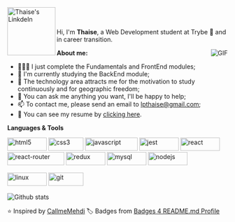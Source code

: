 <a href="https://www.linkedin.com/in/sancierthaise/">
  <img align="left" alt="Thaise's LinkdeIn" width="110px" src="https://img.shields.io/badge/LinkedIn-0077B5?style=for-the-badge&logo=linkedin&logoColor=white"/>
</a>

<br />
<br />

Hi, I'm **Thaise**, a Web Development student at Trybe 🚀 and in career transition.

  <img align="right" alt="GIF" src="https://i.pinimg.com/originals/e4/26/70/e426702edf874b181aced1e2fa5c6cde.gif" />

**About me:**

- 👨🏽‍💻 I just complete the Fundamentals and FrontEnd modules;
- 🌱 I'm currently studying the BackEnd module;
- 🤔 The technology area attracts me for the motivation to study continuously and for geographic freedom;
- 💬 You can ask me anything you want, I'll be happy to help;
- 📫 To contact me, please send an email to lpthaise@gmail.com;
- 📝 You can see my resume by <a href="https://github.com/ThaiseSancier/ThaiseSancier/blob/main/CV%20Resume%20Thaise%20Sancier.pdf" target="_blank">clicking here</a>. 


**Languages & Tools**  

<p align="left">
  <img src="https://img.shields.io/badge/HTML5-E34F26?style=for-the-badge&logo=html5&logoColor=white" alt="html5" width="90" height="30"/> 
  <img src="https://img.shields.io/badge/CSS3-1572B6?style=for-the-badge&logo=css3&logoColor=white" alt="css3" width="80" height="30"/> 
  <img src="https://img.shields.io/badge/JavaScript-323330?style=for-the-badge&logo=javascript&logoColor=F7DF1E" alt="javascript" width="120" height="30"/> 
  <img src="https://img.shields.io/badge/Jest-C21325?style=for-the-badge&logo=jest&logoColor=white" alt="jest" width="90" height="30" />
  <img src="https://img.shields.io/badge/React-20232A?style=for-the-badge&logo=react&logoColor=61DAFB" alt="react" width="90" height="30"/>
  <img src="https://img.shields.io/badge/React_Router-CA4245?style=for-the-badge&logo=react-router&logoColor=white" alt="react-router" width="130" height="30"/>
  <img src="https://img.shields.io/badge/Redux-593D88?style=for-the-badge&logo=redux&logoColor=white" alt="redux" width="90" height="30"/> 
  <img src="https://img.shields.io/badge/MySQL-005C84?style=for-the-badge&logo=mysql&logoColor=white" alt="mysql" width="90" height="30"/> 
  <img src="https://img.shields.io/badge/Node%20js-339933?style=for-the-badge&logo=nodedotjs&logoColor=white" alt="nodejs" width="90" height="30"/> 
</p>
<p>
  <img src="https://img.shields.io/badge/Linux-FCC624?style=for-the-badge&logo=linux&logoColor=black" alt="linux" width="90" height="30" />
  <img src="https://img.shields.io/badge/GIT-E44C30?style=for-the-badge&logo=git&logoColor=white" alt="git" width="80" height="30"/>
</p>

![Github stats](https://github-readme-stats.vercel.app/api?username=ThaiseSancier&show_icons=true&hide_border=true)

⭐️ Inspired by [CallmeMehdi](https://github.com/CallmeMehdi)
󠀯🏷️ Badges from [Badges 4 README.md Profile](https://github.com/alexandresanlim/Badges4-README.md-Profile.git)
